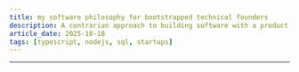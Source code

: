 ```yaml
---
title: my software philosophy for bootstrapped technical founders
description: A contrarian approach to building software with a product first mindset.
article_date: 2025-10-18
tags: [typescript, nodejs, sql, startups]
---
```


---
